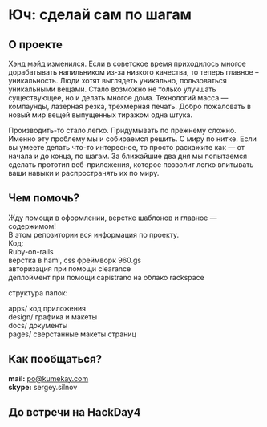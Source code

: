 Юч: сделай сам по шагам
=======================

О проекте
---------

Хэнд мэйд изменился. Если в советское время приходилось многое дорабатывать напильником из-за низкого качества, то теперь главное – уникальность. Люди хотят выглядеть уникально, пользоваться уникальными вещами. Стало возможно не только улучшать существующее, но и делать многое дома. Технологий масса — компаунды, лазерная резка, трехмерная печать. Добро пожаловать в новый мир вещей выпущенных тиражом одна штука.

Производить-то стало легко. Придумывать по прежнему сложно. Именно эту проблему мы и собираемся решить. С миру по нитке. Если вы умеете делать что-то интересное, то просто раскажите как — от начала и до конца, по шагам.
За ближайшие два дня мы попытаемся сделать прототип веб-приложения, которое позволит легко впитывать ваши навыки и распространять их по миру. 

Чем помочь?
-----------

Жду помощи в оформлении, верстке шаблонов и главное — содержимом!  
В этом репозитории вся информация по проекту.  
Код:  
Ruby-on-rails  
верстка в haml, css фреймворк 960.gs  
авторизация при помощи clearance  
деплоймент при помощи capistrano на облако rackspace  

структура папок:

apps/ код приложения  
design/ графика и макеты  
docs/ документы  
pages/ сверстанные макеты страниц  

Как пообщаться?
---------------

**mail:** po@kumekay.com  
**skype:**  sergey.silnov  

До встречи на HackDay4
----------------------
